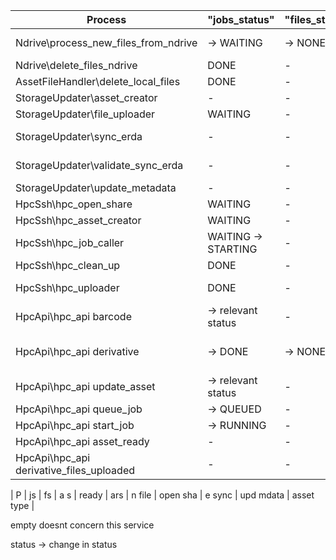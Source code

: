 | Process | "jobs_status" | "files_status" | "asset_size" | "hpc_ready" | "is_in_ars" | "has_new_file" | "has_open_share" | "erda_sync" | "update_metadata" | "asset_type" | "temporary_files_ndrive" | "temporary_files_local" |
|-------------|--------|----|----|----|---|----|----|-----------|------|---|---|---|
| Ndrive\process_new_files_from_ndrive | -> WAITING | -> NONE | -> file size | -> NO | -> AWAIT -> NO | -> YES | -> NO | -> NO | -> NO | -> UNKNOWN | -> YES | -> YES |
| Ndrive\delete_files_ndrive | DONE | - | - | - | YES | NO | - | YES | - | - | YES -> remove field | - |
| AssetFileHandler\delete_local_files | DONE | - | - | - | YES | NO | - | YES | - | - | - | YES -> remove field |
| StorageUpdater\asset_creator | - | - | not -1 | - | NO -> YES | -> YES | -> YES | - | - | - | - | - |
| StorageUpdater\file_uploader | WAITING | - | not -1 | - | - | YES -> AWAIT | YES | -> NO | - | - | - | - |
| StorageUpdater\sync_erda | - | - | - | - | - | AWAIT | - | NO -> AWAIT | - | - | - | - |
|  StorageUpdater\validate_sync_erda | - | - | - | - | - | -> NO | -> NO | AWAIT -> YES | - | - | - | - |
| StorageUpdater\update_metadata | - | - | - | - | - | - | - | - | YES -> NO | - | - | - |
| HpcSsh\hpc_open_share | WAITING | - | - | NO | YES | NO | NO -> YES | YES | - | - | - | - |
| HpcSsh\hpc_asset_creator | WAITING | - | - | NO -> AWAIT | YES | NO | YES | YES | - | - | - | - |
| HpcSsh\hpc_job_caller | WAITING -> STARTING | - | - | YES | - | - | - | - | - | not DEVICE_TARGET | - | - |
| HpcSsh\hpc_clean_up | DONE | - | - | YES -> NO | YES | - | - | - | - | - | - | - |
| HpcSsh\hpc_uploader | DONE | - | - | NO | YES | YES -> UPLOADING | YES | NO | - | - | - | - |
| HpcApi\hpc_api barcode | -> relevant status | - | - | - | - | - | - | - | -> YES | UNKNOWN -> type status | - | - |
| HpcApi\hpc_api derivative | -> DONE | -> NONE | -> parent size + estimate size | -> NO | -> AWAIT -> NO | -> NO | -> NO | -> NO | -> NO | - | - | - |
| HpcApi\hpc_api update_asset | -> relevant status | - | - | - | - | - | - | - | -> YES | - | - | - |
| HpcApi\hpc_api queue_job | -> QUEUED | - | - | - | - | - | - | - | - | - | - | - |
| HpcApi\hpc_api start_job | -> RUNNING| - | - | - | - | - | - | - | - | - | - | - |
| HpcApi\hpc_api asset_ready | - | - | - | -> YES | - | - | - | - | - | - | - | - |
| HpcApi\hpc_api derivative_files_uploaded | - | - | - | - | - | -> AWAIT | - | - | - | - | - | - |

| P | js | fs | a s | ready | ars | n file | open sha | e sync | upd mdata | asset type |

empty doesnt concern this service 

status -> change in status